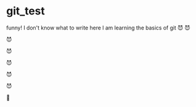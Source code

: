 # git_test
funny!
I don't know what to write here I am learning the basics of git 
:smiling_imp:
:smiling_imp:

:smiling_imp:

:smiling_imp:

:smiling_imp:

:smiling_imp:

:smiling_imp:


:eggplant: